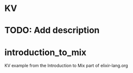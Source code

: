 KV
===

**TODO: Add description**
=======
# introduction_to_mix
KV example from the Introduction to Mix part of elixir-lang.org
